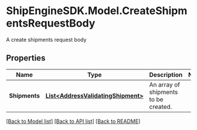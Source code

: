 # ShipEngineSDK.Model.CreateShipmentsRequestBody
A create shipments request body

## Properties

Name | Type | Description | Notes
------------ | ------------- | ------------- | -------------
**Shipments** | [**List&lt;AddressValidatingShipment&gt;**](AddressValidatingShipment.md) | An array of shipments to be created. | 

[[Back to Model list]](../../README.md#documentation-for-models) [[Back to API list]](../../README.md#documentation-for-api-endpoints) [[Back to README]](../../README.md)

